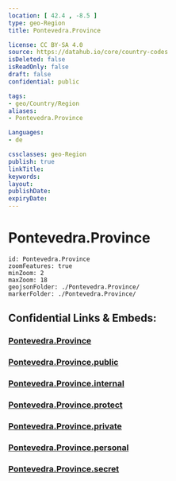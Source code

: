 ```yaml
---
location: [ 42.4 , -8.5 ] 
type: geo-Region
title: Pontevedra.Province

license: CC BY-SA 4.0
source: https://datahub.io/core/country-codes
isDeleted: false
isReadOnly: false
draft: false
confidential: public

tags:
- geo/Country/Region
aliases:
- Pontevedra.Province

Languages:
- de

cssclasses: geo-Region
publish: true
linkTitle: 
keywords: 
layout: 
publishDate: 
expiryDate: 
---
```


# Pontevedra.Province

```leaflet
id: Pontevedra.Province
zoomFeatures: true 
minZoom: 2 
maxZoom: 18
geojsonFolder: ./Pontevedra.Province/
markerFolder: ./Pontevedra.Province/
```


## Confidential Links & Embeds: 

### [Pontevedra.Province](/_Standards/Earth/Continent/Europe/Europe~South/Spain/Provinces~Spain/Galicia/Pontevedra.Province.md) 

### [Pontevedra.Province.public](/_public/Earth/Continent/Europe/Europe~South/Spain/Provinces~Spain/Galicia/Pontevedra.Province.public.md) 

### [Pontevedra.Province.internal](/_internal/Earth/Continent/Europe/Europe~South/Spain/Provinces~Spain/Galicia/Pontevedra.Province.internal.md) 

### [Pontevedra.Province.protect](/_protect/Earth/Continent/Europe/Europe~South/Spain/Provinces~Spain/Galicia/Pontevedra.Province.protect.md) 

### [Pontevedra.Province.private](/_private/Earth/Continent/Europe/Europe~South/Spain/Provinces~Spain/Galicia/Pontevedra.Province.private.md) 

### [Pontevedra.Province.personal](/_personal/Earth/Continent/Europe/Europe~South/Spain/Provinces~Spain/Galicia/Pontevedra.Province.personal.md) 

### [Pontevedra.Province.secret](/_secret/Earth/Continent/Europe/Europe~South/Spain/Provinces~Spain/Galicia/Pontevedra.Province.secret.md)


